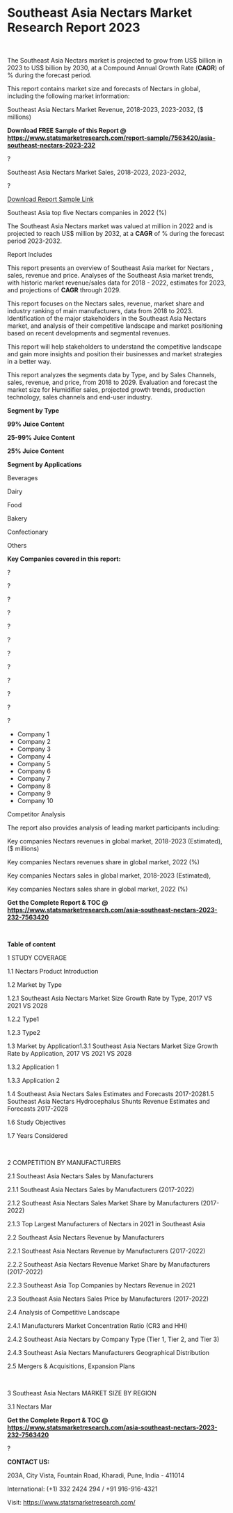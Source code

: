 <h1>Southeast Asia Nectars Market Research Report 2023</h1><br/><p>The Southeast Asia Nectars market is projected to grow from US$ billion in 2023 to US$ billion by 2030, at a Compound Annual Growth Rate (<strong>CAGR</strong>) of % during the forecast period.</p>
 
 
 
 <p>This report contains market size and forecasts of Nectars in global, including the following market information:</p>
 
 
 
 <p>Southeast Asia Nectars Market Revenue, 2018-2023, 2023-2032, ($ millions)</p>
 
 
 
 <div><b>Download FREE Sample of this Report @ <a href="https://www.statsmarketresearch.com/download-free-sample/7563420/asia-southeast-nectars-2023-232">https://www.statsmarketresearch.com/report-sample/7563420/asia-southeast-nectars-2023-232</a></b></div>
 
 
 
 <p>? </p>
 
 
 
 <p>Southeast Asia Nectars Market Sales, 2018-2023, 2023-2032,</p>
 
 
 
 <p>? </p>
 
 
 
 <p><a href="https://www.statsmarketresearch.com/download-free-sample/7563420/asia-southeast-nectars-2023-232">Download Report Sample Link</a></p>
 
 
 
 <p>Southeast Asia top five Nectars companies in 2022 (%)</p>
 
 
 
 <p>The Southeast Asia Nectars market was valued at million in 2022 and is projected to reach US$ million by 2032, at a <strong>CAGR</strong> of % during the forecast period 2023-2032.</p>
 
 
 
 <p>Report Includes</p>
 
 
 
 <p>This report presents an overview of Southeast Asia market for Nectars , sales, revenue and price. Analyses of the Southeast Asia market trends, with historic market revenue/sales data for 2018 - 2022, estimates for 2023, and projections of <strong>CAGR</strong> through 2029.</p>
 
 
 
 <p>This report focuses on the Nectars sales, revenue, market share and industry ranking of main manufacturers, data from 2018 to 2023. Identification of the major stakeholders in the Southeast Asia Nectars market, and analysis of their competitive landscape and market positioning based on recent developments and segmental revenues.</p>
 
 
 
 <p>This report will help stakeholders to understand the competitive landscape and gain more insights and position their businesses and market strategies in a better way.</p>
 
 
 
 <p>This report analyzes the segments data by Type, and by Sales Channels, sales, revenue, and price, from 2018 to 2029. Evaluation and forecast the market size for Humidifier sales, projected growth trends, production technology, sales channels and end-user industry.</p>
 
 
 
 <p><strong>Segment by Type</strong></p>
 
 
 
 <p><strong>99% Juice Content</strong></p>
 
 
 
 <p><strong>25-99% Juice Content</strong></p>
 
 
 
 <p><strong>25% Juice Content</strong></p>
 
 
 
 <p><strong>Segment <strong><strong>by Applications</strong></strong></strong></p>
 
 
 
 <p>Beverages</p>
 
 
 
 <p>Dairy</p>
 
 
 
 <p>Food</p>
 
 
 
 <p>Bakery</p>
 
 
 
 <p>Confectionary</p>
 
 
 
 <p>Others</p>
 
 
 
 <p><strong>Key Companies covered in this report:</strong></p>
 
 
 
 <p>? </p>
 
 
 
 <p>? </p>
 
 
 
 <p>? </p>
 
 
 
 <p>? </p>
 
 
 
 <p>? </p>
 
 
 
 <p>? </p>
 
 
 
 <p>? </p>
 
 
 
 <p>? </p>
 
 
 
 <p>? </p>
 
 
 
 <p>? </p>
 
 
 
 <p>? </p>
 
 
 
 <p>? </p>
 
 
 
 <ul>
 
 <li>Company 1</li>
 
 <li>Company 2</li>
 
 <li>Company 3</li>
 
 <li>Company 4</li>
 
 <li>Company 5</li>
 
 <li>Company 6</li>
 
 <li>Company 7</li>
 
 <li>Company 8</li>
 
 <li>Company 9</li>
 
 <li>Company 10</li>
 
 </ul>
 
 
 
 <p>Competitor Analysis</p>
 
 
 
 <p>The report also provides analysis of leading market participants including:</p>
 
 
 
 <p>Key companies Nectars revenues in global market, 2018-2023 (Estimated), ($ millions)</p>
 
 
 
 <p>Key companies Nectars revenues share in global market, 2022 (%)</p>
 
 
 
 <p>Key companies Nectars sales in global market, 2018-2023 (Estimated),</p>
 
 
 
 <p>Key companies Nectars sales share in global market, 2022 (%)</p>
 
 
 
 <div><b>Get the Complete Report & TOC @ <a href="https://www.statsmarketresearch.com/asia-southeast-nectars-2023-232-7563420">https://www.statsmarketresearch.com/asia-southeast-nectars-2023-232-7563420</a></b></div>
 
 
 
 <p><br />
 
 <b>Table of content</b></p>
 
 
 
 <p>1 STUDY COVERAGE<br />
 
 1.1 Nectars Product Introduction<br />
 
 1.2 Market by Type<br />
 
 1.2.1 Southeast Asia Nectars Market Size Growth Rate by Type, 2017 VS 2021 VS 2028<br />
 
 1.2.2 Type1<br />
 
 1.2.3 Type2<br />
 
 1.3 Market by Application1.3.1 Southeast Asia Nectars Market Size Growth Rate by Application, 2017 VS 2021 VS 2028<br />
 
 1.3.2 Application 1<br />
 
 1.3.3 Application 2<br />
 
 1.4 Southeast Asia Nectars Sales Estimates and Forecasts 2017-20281.5 Southeast Asia Nectars Hydrocephalus Shunts Revenue Estimates and Forecasts 2017-2028<br />
 
 1.6 Study Objectives<br />
 
 1.7 Years Considered<br />
 
 <br />
 
 2 COMPETITION BY MANUFACTURERS<br />
 
 2.1 Southeast Asia Nectars Sales by Manufacturers<br />
 
 2.1.1 Southeast Asia Nectars Sales by Manufacturers (2017-2022)<br />
 
 2.1.2 Southeast Asia Nectars Sales Market Share by Manufacturers (2017-2022)<br />
 
 2.1.3 Top Largest Manufacturers of Nectars in 2021 in Southeast Asia<br />
 
 2.2 Southeast Asia Nectars Revenue by Manufacturers<br />
 
 2.2.1 Southeast Asia Nectars Revenue by Manufacturers (2017-2022)<br />
 
 2.2.2 Southeast Asia Nectars Revenue Market Share by Manufacturers (2017-2022)<br />
 
 2.2.3 Southeast Asia Top Companies by Nectars Revenue in 2021<br />
 
 2.3 Southeast Asia Nectars Sales Price by Manufacturers (2017-2022)<br />
 
 2.4 Analysis of Competitive Landscape<br />
 
 2.4.1 Manufacturers Market Concentration Ratio (CR3 and HHI)<br />
 
 2.4.2 Southeast Asia Nectars by Company Type (Tier 1, Tier 2, and Tier 3)<br />
 
 2.4.3 Southeast Asia Nectars Manufacturers Geographical Distribution<br />
 
 2.5 Mergers & Acquisitions, Expansion Plans<br />
 
 <br />
 
 3 Southeast Asia Nectars MARKET SIZE BY REGION<br />
 
 3.1 Nectars Mar</p>
 
 
 
 <div><b>Get the Complete Report & TOC @ <a href="https://www.statsmarketresearch.com/asia-southeast-nectars-2023-232-7563420">https://www.statsmarketresearch.com/asia-southeast-nectars-2023-232-7563420</a></b></div>
 
 
 
 <p>? </p>
 
 
 
 <p><b>CONTACT US:</b><br />
 
 203A, City Vista, Fountain Road, Kharadi, Pune, India - 411014<br />
 
 International: (+1) 332 2424 294 / +91 916-916-4321<br />
 
 Visit: <a href="https://www.statsmarketresearch.com/">https://www.statsmarketresearch.com/</a></p>